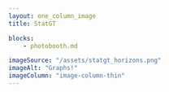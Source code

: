 ```yaml
---
layout: one_column_image
title: StatGT

blocks:
    - photobooth.md

imageSource: "/assets/statgt_horizons.png"
imageAlt: "Graphs!"
imageColumn: "image-column-thin"
---
```

